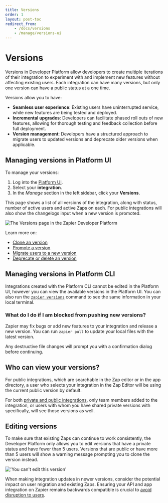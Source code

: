 ```yaml
---
title: Versions
order: 1
layout: post-toc
redirect_from: 
    - /docs/versions
    - /manage/versions-ui
---
```



# Versions

Versions in Developer Platform allow developers to create multiple iterations of their integration to experiment with and implement new features without affecting existing users. Each integration can have many versions, but only one version can have a public status at a one time.

Versions allow you to have:

- **Seamless user experience**: Existing users have uninterrupted service, while new features are being tested and deployed.
- **Incremental upgrades**: Developers can facilitate phased roll outs of new features, allowing for thorough testing and feedback collection before full deployment.
- **Version management**: Developers have a structured approach to migrate users to updated versions and deprecate older versions when applicable.

## Managing versions in Platform UI

To manage your versions:

1. Log into the [Platform UI](https://zapier.com/app/developer).
2. Select your **integration**. 
3. In the _Manage_ section in the left sidebar, click your **Versions**.  

This page shows a list of all versions of the integration, along with status, number of active users and active Zaps on each. For public integrations will also show the changelogs input when a new version is promoted. 

![The Versions page in the Zapier Developer Platform](https://cdn.zappy.app/b443129368e61bdaa86c6f5a741fbe8a.png)

Learn more on:
- [Clone an version](https://platform.zapier.com/manage/clone)
- [Promote a version](https://platform.zapier.com/manage/promote)
- [Migrate users to a new version](https://platform.zapier.com/manage/migrate)
- [Deprecate or delete an version](https://platform.zapier.com/manage/deprecate)

## Managing versions in Platform CLI 

Integrations created with the Platform CLI cannot be edited in the Platform UI, however you can view the available versions in the Platform UI. You can also run the [`zapier versions`](https://github.com/zapier/zapier-platform/blob/master/packages/cli/docs/cli.md#versions) command to see the same information in your local terminal.

### What do I do if I am blocked from pushing new versions?

Zapier may fix bugs or add new features to your integration and release a new version. You can run `zapier pull` to update your local files with the latest version.

Any destructive file changes will prompt you with a confirmation dialog before continuing.

## Who can view your versions?

For public integrations, which are searchable in the Zap editor or in the app directory, a user who selects your integration in the Zap Editor will be using the current public version by default. 

For both [private and public integrations](https://platform.zapier.com/quickstart/private-vs-public-integrations), only team members added to the integration, or users with whom you have shared private versions with specifically, will see those versions as well.

## Editing versions

To make sure that existing Zaps can continue to work consistently, the Developer Platform only allows you to edit versions that have a private status and have fewer than 5 users. Versions that are public or have more than 5 users will show a warning message prompting you to clone the version instead.

!['You can't edit this version'](https://cdn.zappy.app/8b5cbf5a37ce60ba89eb555c0429eca6.png) 

When making integration updates in newer versions, consider the potential impact on user migration and existing Zaps. Ensuring your API and app integration on Zapier remains backwards compatible is crucial to [avoid disruption to users](https://platform.zapier.com/manage/making-changes).